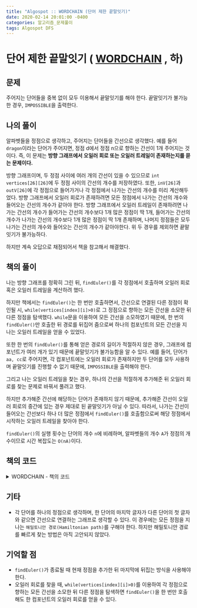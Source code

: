 ```yaml
---
title: "Algospot :: WORDCHAIN (단어 제한 끝말잇기)"
date: 2020-02-14 20:01:00 -0400
categories: 알고리즘_문제풀이 
tags: Algospot DFS
---
```


# 단어 제한 끝말잇기 ( [WORDCHAIN](https://algospot.com/judge/problem/read/WORDCHAIN) , 하)

## 문제  

주어지는 단어들을 중복 없이 모두 이용해서 끝말잇기를 해야 한다. 끝말잇기가 불가능한 경우, `IMPOSSIBLE`을 출력한다. 

## 나의 풀이
알파벳들을 정점으로 생각하고, 주어지는 단어들을 간선으로 생각했다. 예를 들어 `dragon`이라는 단어가 주어지면, 정점 d에서 정점 n으로 향하는 간선이 1개 주어지는 것이다. 즉, 이 문제는 **방향 그래프에서 오일러 회로 또는 오일러 트레일이 존재하는지를 묻는 문제이다.**  

방향 그래프이며, 두 정점 사이에 여러 개의 간선이 있을 수 있으므로 `int vertices[26][26]`에 두 정점 사이의 간선의 개수를 저장하였다. 또한, `inV[26]`과 `outV[26]`에 각 정점으로 들어가거나 각 정점에서 나가는 간선의 개수를 미리 계산해두었다. 방향 그래프에서 오일러 회로가 존재하려면 모든 정점에서 나가는 간선의 개수와 들어오는 간선의 개수가 같아야 한다. 방향 그래프에서 오일러 트레일이 존재하려면 나가는 간선의 개수가 들어가는 간선의 개수보다 1개 많은 정점이 딱 1개, 들어가는 간선의 개수가 나가는 간선의 개수보다 1개 많은 정점이 딱 1개 존재하며, 나머지 정점들은 모두 나가는 간선의 개수와 들어오는 간선의 개수가 같아야한다. 위 두 경우를 제외하면 끝말잇기가 불가능하다.  

하지만 계속 오답으로 채점되어서 책을 참고해서 해결했다.

## 책의 풀이
나는 방향 그래프를 정확히 그린 뒤, `findEuler()`를 각 정점에서 호출하며 오일러 회로 혹은 오일러 트레일을 계산하려 했다.  

하지만 책에서는 `findEuler()`는 한 번만 호출하면서, 간선으로 연결된 다른 정점이 확인될 시, `while(vertices[index][i]>0)`로 그 정점으로 향하는 모든 간선을 소모한 뒤 다른 정점을 탐색했다. `while`문을 이용하여 모든 간선을 소모하였기 때문에, 한 번의 `findEuler()`만 호출한 뒤 경로를 뒤집어 줌으로써 하나의 컴포넌트의 모든 간선을 지나는 오일러 트레일을 얻을 수 있었다.  

또한 한 번의 `findEuler()`를 통해 얻은 경로의 길이가 적절하지 않은 경우, 그래프에 컴포넌트가 여러 개가 있기 때문에 끝말잇기가 불가능함을 알 수 있다. 예를 들어, 단어가 `aa, cc`로 주어지면, 각 컴포넌트에는 오일러 회로가 존재하지만 두 단어를 모두 사용하며 끝말잇기를 진행할 수 없기 때문에, `IMPOSSIBLE`을 출력해야 한다.  

그리고 나는 오일러 트레일을 찾는 경우, 하나의 간선을 적절하게 추가해준 뒤 오일러 회로를 찾는 문제로 바꿔서 풀려고 했다.  

하지만 추가해준 간선에 해당하는 단어가 존재하지 않기 때문에, 추가해준 간선이 오일러 회로의 중간에 있는 경우 제대로 된 끝말잇기가 아닐 수 있다. 따라서, 나가는 간선이 들어오는 간선보다 하나 더 많은 정점에서 `findEuler()`를 호출함으로써 해당 정점에서 시작하는 오일러 트레일을 찾아야 한다.  

`findEuler()`의 실행 횟수는 단어의 개수 `n`에 비례하며, 알파벳들의 개수 `A`가 정점의 개수이므로 시간 복잡도는 `O(nA)`이다.  

## 책의 코드

<details>
<summary>WORDCHAIN - 책의 코드</summary>
<div markdown="1">

```

#include <stdio.h>
#include <string.h>
#include <iostream>
#include <utility>
#include <vector>
#include <algorithm>

#ifdef _MSC_VER
#define _CRT_SCURE_NO_WARNINGS
#endif
using namespace std;
int n;
vector<vector<int>> vertices;
vector<string> words;
vector<int> inV;
vector<int> outV;

vector<int> answer;
vector<int> real;
bool taken[100];
bool cycle=false;
void findEuler(int index);
int inOdd=0, start=0, dest=0,outOdd=0;
int main()
{
    int testcases;

    ios::sync_with_stdio(false);
    cin.tie(NULL);
    cin >> testcases;
    for (int t=0;t<testcases;t++) {
        memset(taken,false,sizeof taken);
        answer.clear();
        cin>>n;
        vertices = vector<vector<int>>(26, vector<int>(26, 0));
        inV = vector<int>(26,0);
        outV = vector<int>(26,0);
        words.clear();
        inOdd=0; start=0; dest=0; outOdd=0;
        real.clear();
        for (int w=0;w<n;w++) {
            string tempWord;
            cin>>tempWord;
            words.push_back(tempWord);
            vertices[tempWord[0]-'a'][tempWord[tempWord.size()-1]-'a']+=1;
            outV[tempWord[0]-'a']+=1;
            inV[tempWord[tempWord.size()-1]-'a']+=1;
            dest=start=tempWord[0]-'a';
        }
        
        for (int i=0;i<26;i++) {
            if(inV[i]>outV[i]) {
                inOdd++;
                dest=i;
            }
            if(outV[i]>inV[i]) {
                outOdd++;
                start=i;
            }
        }
        if(!((inOdd==0&&outOdd==0)||(inOdd==1&&outOdd==1))) cout<<"IMPOSSIBLE"<<endl;
        else {
            findEuler(start);

            for (int o=0;o<answer.size();o++) {
                real.push_back(answer[answer.size()-1-o]);
            }
            answer.clear();
            if(real.size()==n+1) {
                for (int x=1;x<=real.size()-1;x++)
                {
                    for (int r=0;r<n;r++) {
                        if(taken[r]||words[r][0]-'a'!=real[x-1]||words[r][words[r].length()-1]-'a'!=real[x]) continue;
                        cout<<words[r]<<" ";
                        taken[r]=true;
                        break;
                    }
                }
                cout<<endl;
            } else cout<<"IMPOSSIBLE"<<endl;
        } 
    }
}



void findEuler(int index) {
    if(start!=dest&&index==dest) {
        while(vertices[dest][start]>0)
        {
            outV[dest]-=1;
            inV[start]-=1;
            vertices[dest][start]-=1;
            findEuler(start);
        }
    }
    for (int i=0;i<26;i++) {
        while(vertices[index][i]>0)
        {
            outV[index]-=1;
            inV[i]-=1;
            vertices[index][i]-=1;
            findEuler(i);
        }
    }
    answer.push_back(index);
}
  

```
</div>
</details>  

## 기타
- 각 단어를 하나의 정점으로 생각하며, 한 단어의 마지막 글자가 다른 단어의 첫 글자와 같으면 간선으로 연결하는 그래프로 생각할 수 있다. 이 경우에는 모든 정점을 지나는 `해밀토니안 경로(Hamiltonian path)`를 구해야 한다. 하지만 해밀토니안 경로를 빠르게 찾는 방법은 아직 고안되지 않았다.  

## 기억할 점
- `findEuler()`가 종료될 때 현재 정점을 추가한 뒤 마지막에 뒤집는 방식을 사용해야 한다.
- 오일러 회로를 찾을 때,  `while(vertices[index][i]>0)`를 이용하여 각 정점으로 향하는 모든 간선을 소모한 뒤 다른 정점을 탐색하면 `findEuler()`을 한 번만 호출해도 한 컴포넌트의 오일러 회로를 얻을 수 있다.